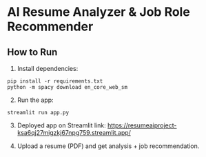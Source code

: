 # AI Resume Analyzer & Job Role Recommender

## How to Run

1. Install dependencies:
```
pip install -r requirements.txt
python -m spacy download en_core_web_sm
```

2. Run the app:
```
streamlit run app.py
```

3. Deployed app on Streamlit link: https://resumeaiproject-ksa6qj27migzkj67npg759.streamlit.app/

4. Upload a resume (PDF) and get analysis + job recommendation.
